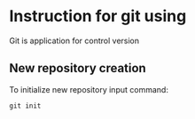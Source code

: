 # Instruction for git using

Git is application for control version

## New repository creation

To initialize new repository input command:

    git init 
